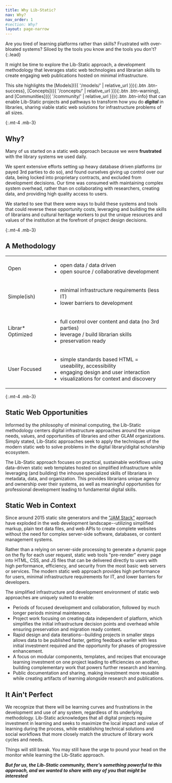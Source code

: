 ```yaml
---
title: Why Lib-Static?
nav: Why?
nav_order: 1
#section: Why?
layout: page-narrow
---
```


Are you tired of learning platforms rather than skills? 
Frustrated with over-bloated systems? 
Siloed by the tools you know and the tools you don't?
{:.lead}

It might be time to explore the Lib-Static approach, a development methodology that leverages static web technologies and librarian skills to create engaging web publications hosted on minimal infrastructure.

This site highlights the [Models]({{ '/models/' | relative_url }}){:.btn .btn-success}, [Concepts]({{ '/concepts/' | relative_url }}){:.btn .btn-warning}, and [Communities]({{ '/community/' | relative_url }}){:.btn .btn-info} that can enable Lib-Static projects and pathways to transform how you do **_digital_** in libraries, sharing viable static web solutions for infrastructure problems of all sizes.

{:.mt-4 .mb-3}
## Why?

Many of us started on a static web approach because we were **frustrated** with the library systems we used daily.

We spent extensive efforts setting up heavy database driven platforms (or payed 3rd parties to do so), and found ourselves giving up control over our data, being locked into proprietary contracts, and excluded from development decisions.
Our time was consumed with maintaining complex system overhead, rather than on collaborating with researchers, creating data, and providing high quality access to users.

We started to see that there were ways to build these systems and tools that could reverse these opportunity costs, leveraging and building the skills of librarians and cultural heritage workers to put the unique resources and values of the institution at the forefront of project design decisions. 

{:.mt-4 .mb-3}
## A Methodology

<table class="table table-bordered align-middle border-info my-5">
    <tr>
        <td class="text-center h3">Open</td>
        <td><ul class="my-2">
            <li>open data / data driven</li>
            <li>open source / collaborative development</li>
        </ul></td>
    </tr>
    <tr>
        <td class="text-center h3">Simple(ish)</td>
        <td><ul class="my-2">
            <li>minimal infrastructure requirements (less IT)</li>
            <li>lower barriers to development</li>
        </ul></td>
    </tr>
    <tr>
        <td class="text-center h3">Librar* Optimized</td>
        <td><ul class="my-2">
            <li>full control over content and data (no 3rd parties)</li>
            <li>leverage / build librarian skills</li>
            <li>preservation ready</li>
        </ul></td>
    </tr>
    <tr>
        <td class="text-center h3">User Focused</td>
        <td><ul class="my-2">
            <li>simple standards based HTML = useability, accessibility</li>
            <li>engaging design and user interaction</li>
            <li>visualizations for context and discovery</li>
        </ul></td>
    </tr>
</table>

{:.mt-4 .mb-3}
## Static Web Opportunities

Informed by the philosophy of minimal computing, the Lib-Static methodology centers digital infrastructure approaches around the unique needs, values, and opportunities of libraries and other GLAM organizations.
Simply stated, Lib-Static approaches seek to apply the techniques of the modern static web to solve problems in the digital library/digital scholarship ecosystem. 

The Lib-Static approach focuses on practical, sustainable workflows using data-driven static web templates hosted on simplified infrastructure while leveraging (and building) the inhouse specialized skills of librarians in metadata, data, and organization. This provides librarians unique agency and ownership over their systems, as well as meaningful opportunities for professional development leading to fundamental digital skills. 

## Static Web in Context

Since around 2015 static site generators and the ["JAM Stack"](https://jamstack.wtf/) approach have exploded in the web development landscape--utilizing simplified markup, plain text data files, and web APIs to create complete websites without the need for complex server-side software, databases, or content management systems. 

Rather than a relying on server-side processing to generate a dynamic page on the fly for each user request, static web tools "pre-render" every page into HTML, CSS, and JS files that can be delivered directly to users with high performance, efficiency, and security from the most basic web servers or services. 
The modern static web approach provides high performance for users, minimal infrastructure requirements for IT, and lower barriers for developers. 

The simplified infrastructure and development environment of static web approaches are uniquely suited to enable:

- Periods of focused development and collaboration, followed by much longer periods minimal maintenance.
- Project work focusing on creating data independent of platform, which simplifies the initial infrastructure decision points and overhead while ensuring preservation and migration ready content.
- Rapid design and data iterations--building projects in smaller steps allows data to be published faster, getting feedback earlier with less initial investment required and the opportunity for phases of progressive enhancement.
- A focus on modular components, templates, and recipes that encourage learning investment on one project leading to efficiencies on another, building complementary work that powers further research and learning.
- Public documentation and sharing, making investment more reusable while creating artifacts of learning alongside research and publications.

## It Ain't Perfect

We recognize that there will be learning curves and frustrations in the development and use of any system, regardless of its underlying methodology. 
Lib-Static acknowledges that all digital projects require investment in learning and seeks to maximize the local impact and value of learning during the process, while establishing technical solutions and social workflows that more closely match the structure of library work cycles and needs. 

Things will still break. 
You may still have the urge to pound your head on the monitor while learning the Lib-Static approach. 

**_But for us, the Lib-Static community, there's something powerful to this approach, and we wanted to share with any of you that might be interested_**
